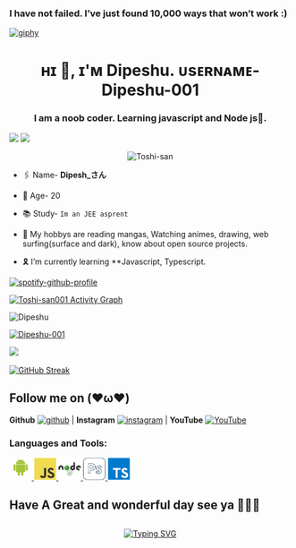 ### I have not failed. I’ve just found 10,000 ways that won’t work :)


<a href="https://imgbb.com/"><img src="https://i.ibb.co/yknDmpR/giphy.gif" alt="giphy" border="0" /></a>

<h1 align="center">ʜɪ 👋, ɪ'ᴍ Dipeshu. ᴜsᴇʀɴᴀᴍᴇ- Dipeshu-001</h1>
<h3 align="center">I am a noob coder. Learning javascript and Node js👀.</h3>
<a href="https://api.daily.dev/get?r=Toshi-san001"><img src="https://opencollective.com/vuejs/contributors.svg?width=900" /></a>
<a href = "https://github.com/Toshi-san001"><img src = "https://cardivo.vercel.app/api?name=Dipeshu_さん&description=A%20IS%20NOOB%20CODER%20ALWAYS%20IN%20SEARCH%20OF%20NEW%20THINGS&image=https://wallpaperaccess.com/full/4370278.jpg&backgroundColor=%23ecf0f1&github=Toshi_さん&pattern=topography&colorPattern=%23eaeaea"/><a>
<br><p align='center'><img src="https://komarev.com/ghpvc/?username=Toshi-san&label=Total%20Profile%20Visitor&color=071A2C&style=for-the-badge" alt="Toshi-san" />

- 🖇️ Name- **Dipesh_さん**
- 🎂 Age- 20
- 📚 Study- ```Im an JEE asprent```

- 🚀 My hobbys are reading mangas, Watching animes, drawing, web surfing(surface and dark), know about open source projects.

- 🎗️ I’m currently learning **Javascript, Typescript.

</div>

[![spotify-github-profile](https://spotify-github-profile.vercel.app/api/view?uid=0bayzsrvnvivnrnxg4te2b1vb&cover_image=true&theme=default)](https://github.com/Toshi-san001)



</p>
<a href="https://github.com/Dipeshu-001/github-readme-activity-graph"><img alt="Toshi-san001 Activity Graph" src="https://activity-graph.herokuapp.com/graph?username=Dipeshu-001&bg_color=0D1117&color=5BCDEC&line=5BCDEC&point=FFFFFF&hide_border=true" /></a>

<p align="left"> <img src="https://komarev.com/ghpvc/?username=Dipeshu-001&label=Profile%20views&color=0e75b6&style=flat" alt="Dipeshu"> </p>

<p align="left"> <a href="https://github.com/ryo-ma/github-profile-trophy"><img src="https://github-profile-trophy.vercel.app/?username=Toshi-san001" alt="Dipeshu-001" /></a> </p>

<img src = "https://github-readme-stats.vercel.app/api?username=Toshi-san001&show_icons=true&theme=radical&line_height=40&count_private=true&cache_seconds=1800&title_color=red&include_all_commits=true">

[![GitHub Streak](https://github-readme-streak-stats.herokuapp.com?user=Toshi-san001&theme=blueberry&hide_border=true&date_format=M%20j%5B%2C%20Y%5D)](https://git.io/streak-stats)

## Follow me on (❤️ω❤️)
**Github** [<img src="https://img.icons8.com/nolan/240/github.png" alt='github' height='32'>](https://github.com/Dipeshu-001) | **Instagram** [<img src="https://img.icons8.com/nolan/240/instagram-new.png" alt='instagram' height='32'>](https://www.instagram.com/whynotdipu/) | **YouTube** [<img src="https://img.icons8.com/nolan/240/youtube.png" alt='YouTube' height='32'>](https://youtube.com/channel/UCXpD5-zJKfNjB-RGFNq9FPA)  

<h3 align="left">Languages and Tools:</h3>
<p align="left"> <a href="https://developer.android.com" target="_blank"> <img src="https://raw.githubusercontent.com/devicons/devicon/master/icons/android/android-original-wordmark.svg" alt="android" width="40" height="40"/> </a> <a href="https://developer.mozilla.org/en-US/docs/Web/JavaScript" target="_blank"> <img src="https://raw.githubusercontent.com/devicons/devicon/master/icons/javascript/javascript-original.svg" alt="javascript" width="40" height="40"/> </a> <a href="https://nodejs.org" target="_blank"> <img src="https://raw.githubusercontent.com/devicons/devicon/master/icons/nodejs/nodejs-original-wordmark.svg" alt="nodejs" width="40" height="40"/> </a> <a href="https://www.photoshop.com/en" target="_blank"> <img src="https://raw.githubusercontent.com/devicons/devicon/master/icons/photoshop/photoshop-line.svg" alt="photoshop" width="40" height="40"/> </a> <a href="https://www.typescriptlang.org/" target="_blank"> <img src="https://raw.githubusercontent.com/devicons/devicon/master/icons/typescript/typescript-original.svg" alt="typescript" width="40" height="40"/> </a> </p>

## Have A Great and wonderful day see ya 💫✌🏻

## <!-- Typing SVG -->
<p align="center">
    <a href="https://git.io/J0hKr">
        <img
        src="https://readme-typing-svg.herokuapp.com?font=caveat&size=25&color=279C41&lines=Thanks+for+visiting+my+profile.;Don't+forget+to+follow+me....;See+yah"
            alt="Typing SVG"

</p>

